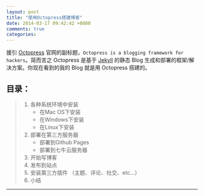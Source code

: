 ```yaml
---
layout: post
title: "使用Octopress搭建博客"
date: 2014-03-17 09:42:42 +0800
comments: true
categories: 
---
```


援引 [Octopress][1] 官网的副标题，`Octopress is a blogging framework for hackers`。简而言之 Octopress 是基于 [Jekyll][2] 的静态 Blog 生成和部署的框架/解决方案。你现在看到的我的 Blog 就是用 Octopress 搭建的。

## 目录：

> 1. 各种系统环境中安装
>    + 在Mac OS下安装
>    + 在Windows下安装
>    + 在Linux下安装
> 2. 部署在第三方服务器
>    + 部署到Github Pages
>    + 部署到七牛云服务器
> 3. 开始写博客
> 4. 发布到站点
> 5. 安装第三方插件 （主题、评论、社交、etc...）
> 6. 小结

-------

[1]: http://octopress.org/
[2]: http://github.com/mojombo/jekyll